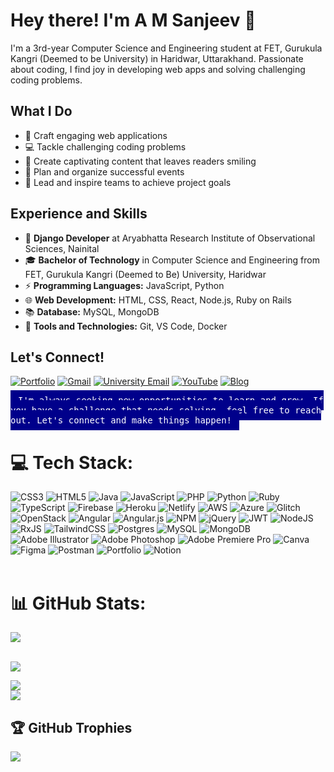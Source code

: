# Hey there! I'm A M Sanjeev 👋

I'm a 3rd-year Computer Science and Engineering student at FET, Gurukula Kangri (Deemed to be University) in Haridwar, Uttarakhand. Passionate about coding, I find joy in developing web apps and solving challenging coding problems.

## What I Do

- 🚀 Craft engaging web applications
- 💻 Tackle challenging coding problems
- 📝 Create captivating content that leaves readers smiling
- 📅 Plan and organize successful events
- 👥 Lead and inspire teams to achieve project goals

## Experience and Skills

- 💼 **Django Developer** at Aryabhatta Research Institute of Observational Sciences, Nainital
- 🎓 **Bachelor of Technology** in Computer Science and Engineering from FET, Gurukula Kangri (Deemed to Be) University, Haridwar
- ⚡️ **Programming Languages:** JavaScript, Python
- 🌐 **Web Development:** HTML, CSS, React, Node.js, Ruby on Rails
- 📚 **Database:** MySQL, MongoDB
- 🚀 **Tools and Technologies:** Git, VS Code, Docker

## Let's Connect!

[![Portfolio](https://img.shields.io/badge/-Portfolio-brightgreen?style=for-the-badge&logo=web&logoColor=white)](https://amsanjeev.com)
[![Gmail](https://img.shields.io/badge/-Gmail-red?style=for-the-badge&logo=Gmail&logoColor=white&link=mailto:amsanjeev28@gmail.com)](mailto:amsanjeev28@gmail.com)
[![University Email](https://img.shields.io/badge/-University%20Email-blue?style=for-the-badge&logo=Gmail&logoColor=white&link=mailto:206320028@gkv.ac.in)](mailto:206320028@gkv.ac.in)
[![YouTube](https://img.shields.io/badge/-YouTube-red?style=for-the-badge&logo=YouTube&logoColor=white&link=your-youtube-channel-link)](https://www.youtube.com/@amsanjeev28/channels)
[![Blog](https://img.shields.io/badge/-Blog-blue?style=for-the-badge&logo=blog&logoColor=white&link=your-blog-link)](https://dev-academy.com/contributors/a-m-sanjeev)

<kbd style="background-color: darkblue; color: white; padding: 8px 12px;">I'm always seeking new opportunities to learn and grow. If you have a challenge that needs solving, feel free to reach out. Let's connect and make things happen!</kbd>

# 💻 Tech Stack:
![CSS3](https://img.shields.io/badge/css3-%231572B6.svg?style=for-the-badge&logo=css3&logoColor=white) ![HTML5](https://img.shields.io/badge/html5-%23E34F26.svg?style=for-the-badge&logo=html5&logoColor=white) ![Java](https://img.shields.io/badge/java-%23ED8B00.svg?style=for-the-badge&logo=java&logoColor=white) ![JavaScript](https://img.shields.io/badge/javascript-%23323330.svg?style=for-the-badge&logo=javascript&logoColor=%23F7DF1E) ![PHP](https://img.shields.io/badge/php-%23777BB4.svg?style=for-the-badge&logo=php&logoColor=white) ![Python](https://img.shields.io/badge/python-3670A0?style=for-the-badge&logo=python&logoColor=ffdd54) ![Ruby](https://img.shields.io/badge/ruby-%23CC342D.svg?style=for-the-badge&logo=ruby&logoColor=white) ![TypeScript](https://img.shields.io/badge/typescript-%23007ACC.svg?style=for-the-badge&logo=typescript&logoColor=white) ![Firebase](https://img.shields.io/badge/firebase-%23039BE5.svg?style=for-the-badge&logo=firebase) ![Heroku](https://img.shields.io/badge/heroku-%23430098.svg?style=for-the-badge&logo=heroku&logoColor=white) ![Netlify](https://img.shields.io/badge/netlify-%23000000.svg?style=for-the-badge&logo=netlify&logoColor=#00C7B7) ![AWS](https://img.shields.io/badge/AWS-%23FF9900.svg?style=for-the-badge&logo=amazon-aws&logoColor=white) ![Azure](https://img.shields.io/badge/azure-%230072C6.svg?style=for-the-badge&logo=azure-devops&logoColor=white) ![Glitch](https://img.shields.io/badge/glitch-%233333FF.svg?style=for-the-badge&logo=glitch&logoColor=white) ![OpenStack](https://img.shields.io/badge/Openstack-%23f01742.svg?style=for-the-badge&logo=openstack&logoColor=white) ![Angular](https://img.shields.io/badge/angular-%23DD0031.svg?style=for-the-badge&logo=angular&logoColor=white) ![Angular.js](https://img.shields.io/badge/angular.js-%23E23237.svg?style=for-the-badge&logo=angularjs&logoColor=white) ![NPM](https://img.shields.io/badge/NPM-%23000000.svg?style=for-the-badge&logo=npm&logoColor=white) ![jQuery](https://img.shields.io/badge/jquery-%230769AD.svg?style=for-the-badge&logo=jquery&logoColor=white) ![JWT](https://img.shields.io/badge/JWT-black?style=for-the-badge&logo=JSON%20web%20tokens) ![NodeJS](https://img.shields.io/badge/node.js-6DA55F?style=for-the-badge&logo=node.js&logoColor=white) ![RxJS](https://img.shields.io/badge/rxjs-%23B7178C.svg?style=for-the-badge&logo=reactivex&logoColor=white) ![TailwindCSS](https://img.shields.io/badge/tailwindcss-%2338B2AC.svg?style=for-the-badge&logo=tailwind-css&logoColor=white) ![Postgres](https://img.shields.io/badge/postgres-%23316192.svg?style=for-the-badge&logo=postgresql&logoColor=white) ![MySQL](https://img.shields.io/badge/mysql-%2300f.svg?style=for-the-badge&logo=mysql&logoColor=white) ![MongoDB](https://img.shields.io/badge/MongoDB-%234ea94b.svg?style=for-the-badge&logo=mongodb&logoColor=white) ![Adobe Illustrator](https://img.shields.io/badge/adobeillustrator-%23FF9A00.svg?style=for-the-badge&logo=adobeillustrator&logoColor=white) ![Adobe Photoshop](https://img.shields.io/badge/adobephotoshop-%2331A8FF.svg?style=for-the-badge&logo=adobephotoshop&logoColor=white) ![Adobe Premiere Pro](https://img.shields.io/badge/Adobe%20Premiere%20Pro-9999FF.svg?style=for-the-badge&logo=Adobe%20Premiere%20Pro&logoColor=white) ![Canva](https://img.shields.io/badge/Canva-%2300C4CC.svg?style=for-the-badge&logo=Canva&logoColor=white) 	![Figma](https://img.shields.io/badge/figma-%23F24E1E.svg?style=for-the-badge&logo=figma&logoColor=white) ![Postman](https://img.shields.io/badge/Postman-FF6C37?style=for-the-badge&logo=postman&logoColor=white) ![Portfolio](https://img.shields.io/badge/Portfolio-%23000000.svg?style=for-the-badge&logo=firefox&logoColor=#FF7139) ![Notion](https://img.shields.io/badge/Notion-%23000000.svg?style=for-the-badge&logo=notion&logoColor=white)<br/><br/>

# 📊 GitHub Stats:
![](https://komarev.com/ghpvc/?username=amsanjeev28&theme=vue-dark&hide_border=false&style=for-the-badge)<br/><br/>

![](https://github-readme-stats.vercel.app/api?username=amsanjeev28&show_icons=true&locale=en&theme=vue-dark&hide_border=false)<br/>

![](https://github-readme-streak-stats.herokuapp.com/?user=amsanjeev28&theme=vue-dark&hide_border=false)<br/>
![](https://github-readme-stats.vercel.app/api/top-langs/?username=amsanjeev28&theme=vue-dark&hide_border=false&include_all_commits=true&count_private=true&layout=compact)<br/>

## 🏆 GitHub Trophies
![](https://github-profile-trophy.vercel.app/?username=amsanjeev28&theme=radical&no-frame=false&no-bg=false&margin-w=4)

